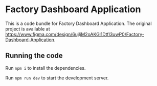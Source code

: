 
  # Factory Dashboard Application

  This is a code bundle for Factory Dashboard Application. The original project is available at https://www.figma.com/design/6ujljM2oAKGl1DtfI3uwP0/Factory-Dashboard-Application.

  ## Running the code

  Run `npm i` to install the dependencies.

  Run `npm run dev` to start the development server.
  